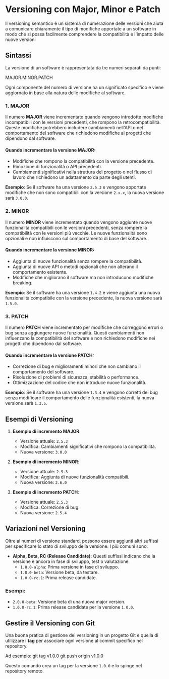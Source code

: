 # Versioning con Major, Minor e Patch

Il versioning semantico è un sistema di numerazione delle versioni che aiuta a comunicare chiaramente il tipo di modifiche apportate a un software in modo che si possa facilmente comprendere la compatibilità e l'impatto delle nuove versioni

## Sintassi

La versione di un software è rappresentata da tre numeri separati da punti:

MAJOR.MINOR.PATCH

Ogni componente del numero di versione ha un significato specifico e viene aggiornato in base alla natura delle modifiche al software.

### 1. **MAJOR**
Il numero **MAJOR** viene incrementato quando vengono introdotte modifiche incompatibili con le versioni precedenti, che rompono la retrocompatibilità. Queste modifiche potrebbero includere cambiamenti nell'API o nel comportamento del software che richiedono modifiche ai progetti che dipendono dal software.

#### Quando incrementare la versione MAJOR:
- Modifiche che rompono la compatibilità con la versione precedente.
- Rimozione di funzionalità o API precedenti.
- Cambiamenti significativi nella struttura del progetto o nel flusso di lavoro che richiedono un adattamento da parte degli utenti.

**Esempio**: Se il software ha una versione `2.5.3` e vengono apportate modifiche che non sono compatibili con la versione `2.x.x`, la nuova versione sarà `3.0.0`.

### 2. **MINOR**
Il numero **MINOR** viene incrementato quando vengono aggiunte nuove funzionalità compatibili con le versioni precedenti, senza rompere la compatibilità con le versioni più vecchie. Le nuove funzionalità sono opzionali e non influiscono sul comportamento di base del software.

#### Quando incrementare la versione MINOR:
- Aggiunta di nuove funzionalità senza rompere la compatibilità.
- Aggiunta di nuove API o metodi opzionali che non alterano il comportamento esistente.
- Modifiche che migliorano il software ma non introducono modifiche breaking.

**Esempio**: Se il software ha una versione `1.4.2` e viene aggiunta una nuova funzionalità compatibile con la versione precedente, la nuova versione sarà `1.5.0`.

### 3. **PATCH**
Il numero **PATCH** viene incrementato per modifiche che correggono errori o bug senza aggiungere nuove funzionalità. Questi cambiamenti non influenzano la compatibilità del software e non richiedono modifiche nei progetti che dipendono dal software.

#### Quando incrementare la versione PATCH:
- Correzione di bug e miglioramenti minori che non cambiano il comportamento del software.
- Risoluzione di problemi di sicurezza, stabilità o performance.
- Ottimizzazione del codice che non introduce nuove funzionalità.

**Esempio**: Se il software ha una versione `1.3.4` e vengono corretti dei bug senza modificare il comportamento delle funzionalità esistenti, la nuova versione sarà `1.3.5`.

## Esempi di Versioning

1. **Esempio di incremento MAJOR**:
   - Versione attuale: `2.5.3`
   - Modifica: Cambiamenti significativi che rompono la compatibilità.
   - Nuova versione: `3.0.0`

2. **Esempio di incremento MINOR**:
   - Versione attuale: `2.5.3`
   - Modifica: Aggiunta di nuove funzionalità compatibili.
   - Nuova versione: `2.6.0`

3. **Esempio di incremento PATCH**:
   - Versione attuale: `2.5.3`
   - Modifica: Correzione di bug.
   - Nuova versione: `2.5.4`

## Variazioni nel Versioning

Oltre ai numeri di versione standard, possono essere aggiunti altri suffissi per specificare lo stato di sviluppo della versione. I più comuni sono:

- **Alpha, Beta, RC (Release Candidate)**: Questi suffissi indicano che la versione è ancora in fase di sviluppo, test o valutazione.
  - `1.0.0-alpha`: Prima versione in fase di sviluppo.
  - `1.0.0-beta`: Versione beta, da testare.
  - `1.0.0-rc.1`: Prima release candidate.

### Esempi:
- `2.0.0-beta`: Versione beta di una nuova major version.
- `1.0.0-rc.1`: Prima release candidate per la versione `1.0.0`.

## Gestire il Versioning con Git

Una buona pratica di gestione del versioning in un progetto Git è quella di utilizzare i **tag** per associare ogni versione al commit specifico nel repository. 

Ad esempio:
git tag v1.0.0 git push origin v1.0.0

Questo comando crea un tag per la versione `1.0.0` e lo spinge nel repository remoto.



